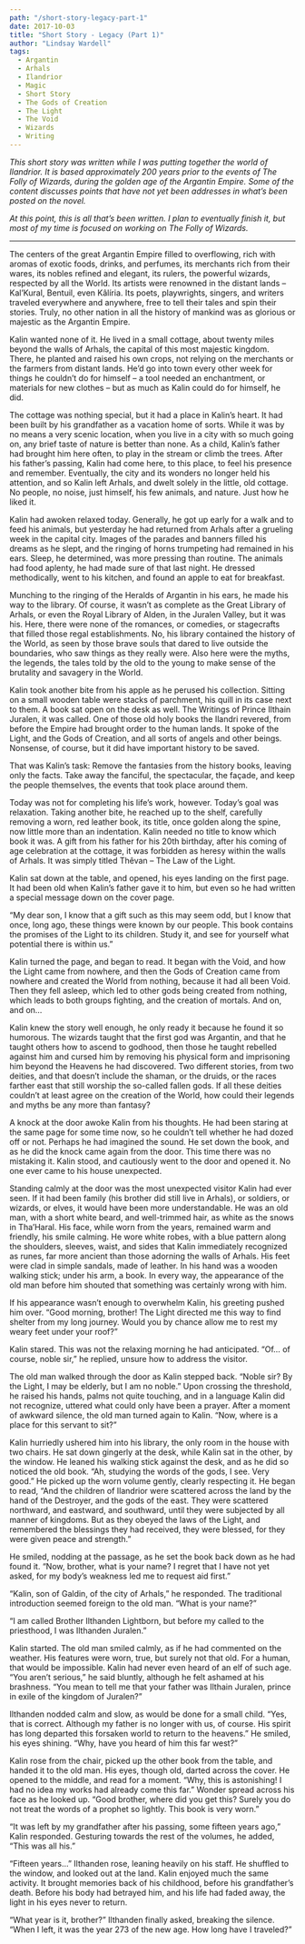 ```yaml
---
path: "/short-story-legacy-part-1"
date: 2017-10-03
title: "Short Story - Legacy (Part 1)"
author: "Lindsay Wardell"
tags:
  - Argantin
  - Arhals
  - Ilandrior
  - Magic
  - Short Story
  - The Gods of Creation
  - The Light
  - The Void
  - Wizards
  - Writing
---
```

_This short story was written while I was putting together the world of Ilandrior. It is based approximately 200 years prior to the events of The Folly of Wizards, during the golden age of the Argantin Empire. Some of the content discusses points that have not yet been addresses in what’s been posted on the novel._

_At this point, this is all that’s been written. I plan to eventually finish it, but most of my time is focused on working on The Folly of Wizards._

* * *

The centers of the great Argantin Empire filled to overflowing, rich with aromas of exotic foods, drinks, and perfumes, its merchants rich from their wares, its nobles refined and elegant, its rulers, the powerful wizards, respected by all the World. Its artists were renowned in the distant lands – Kal’Kural, Bentuil, even Kâlíria. Its poets, playwrights, singers, and writers traveled everywhere and anywhere, free to tell their tales and spin their stories. Truly, no other nation in all the history of mankind was as glorious or majestic as the Argantin Empire.

Kalin wanted none of it. He lived in a small cottage, about twenty miles beyond the walls of Arhals, the capital of this most majestic kingdom. There, he planted and raised his own crops, not relying on the merchants or the farmers from distant lands. He’d go into town every other week for things he couldn’t do for himself – a tool needed an enchantment, or materials for new clothes – but as much as Kalin could do for himself, he did.

The cottage was nothing special, but it had a place in Kalin’s heart. It had been built by his grandfather as a vacation home of sorts. While it was by no means a very scenic location, when you live in a city with so much going on, any brief taste of nature is better than none. As a child, Kalin’s father had brought him here often, to play in the stream or climb the trees. After his father’s passing, Kalin had come here, to this place, to feel his presence and remember. Eventually, the city and its wonders no longer held his attention, and so Kalin left Arhals, and dwelt solely in the little, old cottage. No people, no noise, just himself, his few animals, and nature. Just how he liked it.

Kalin had awoken relaxed today. Generally, he got up early for a walk and to feed his animals, but yesterday he had returned from Arhals after a grueling week in the capital city. Images of the parades and banners filled his dreams as he slept, and the ringing of horns trumpeting had remained in his ears. Sleep, he determined, was more pressing than routine. The animals had food aplenty, he had made sure of that last night. He dressed methodically, went to his kitchen, and found an apple to eat for breakfast.

Munching to the ringing of the Heralds of Argantin in his ears, he made his way to the library. Of course, it wasn’t as complete as the Great Library of Arhals, or even the Royal Library of Alden, in the Juralen Valley, but it was his. Here, there were none of the romances, or comedies, or stagecrafts that filled those regal establishments. No, his library contained the history of the World, as seen by those brave souls that dared to live outside the boundaries, who saw things as they really were. Also here were the myths, the legends, the tales told by the old to the young to make sense of the brutality and savagery in the World.

Kalin took another bite from his apple as he perused his collection. Sitting on a small wooden table were stacks of parchment, his quill in its case next to them. A book sat open on the desk as well. The Writings of Prince Ilthain Juralen, it was called. One of those old holy books the Ilandri revered, from before the Empire had brought order to the human lands. It spoke of the Light, and the Gods of Creation, and all sorts of angels and other beings. Nonsense, of course, but it did have important history to be saved.

That was Kalin’s task: Remove the fantasies from the history books, leaving only the facts. Take away the fanciful, the spectacular, the façade, and keep the people themselves, the events that took place around them.

Today was not for completing his life’s work, however. Today’s goal was relaxation. Taking another bite, he reached up to the shelf, carefully removing a worn, red leather book, its title, once golden along the spine, now little more than an indentation. Kalin needed no title to know which book it was. A gift from his father for his 20th birthday, after his coming of age celebration at the cottage, it was forbidden as heresy within the walls of Arhals. It was simply titled Thêvan – The Law of the Light.

Kalin sat down at the table, and opened, his eyes landing on the first page. It had been old when Kalin’s father gave it to him, but even so he had written a special message down on the cover page.

“My dear son, I know that a gift such as this may seem odd, but I know that once, long ago, these things were known by our people. This book contains the promises of the Light to its children. Study it, and see for yourself what potential there is within us.”

Kalin turned the page, and began to read. It began with the Void, and how the Light came from nowhere, and then the Gods of Creation came from nowhere and created the World from nothing, because it had all been Void. Then they fell asleep, which led to other gods being created from nothing, which leads to both groups fighting, and the creation of mortals. And on, and on…

Kalin knew the story well enough, he only ready it because he found it so humorous. The wizards taught that the first god was Argantin, and that he taught others how to ascend to godhood, then those he taught rebelled against him and cursed him by removing his physical form and imprisoning him beyond the Heavens he had discovered. Two different stories, from two deities, and that doesn’t include the shaman, or the druids, or the races farther east that still worship the so-called fallen gods. If all these deities couldn’t at least agree on the creation of the World, how could their legends and myths be any more than fantasy?

A knock at the door awoke Kalin from his thoughts. He had been staring at the same page for some time now, so he couldn’t tell whether he had dozed off or not. Perhaps he had imagined the sound. He set down the book, and as he did the knock came again from the door. This time there was no mistaking it. Kalin stood, and cautiously went to the door and opened it. No one ever came to his house unexpected.

Standing calmly at the door was the most unexpected visitor Kalin had ever seen. If it had been family (his brother did still live in Arhals), or soldiers, or wizards, or elves, it would have been more understandable. He was an old man, with a short white beard, and well-trimmed hair, as white as the snows in Tha’Haral. His face, while worn from the years, remained warm and friendly, his smile calming. He wore white robes, with a blue pattern along the shoulders, sleeves, waist, and sides that Kalin immediately recognized as runes, far more ancient than those adorning the walls of Arhals. His feet were clad in simple sandals, made of leather. In his hand was a wooden walking stick; under his arm, a book. In every way, the appearance of the old man before him shouted that something was certainly wrong with him.

If his appearance wasn’t enough to overwhelm Kalin, his greeting pushed him over. “Good morning, brother! The Light directed me this way to find shelter from my long journey. Would you by chance allow me to rest my weary feet under your roof?”

Kalin stared. This was not the relaxing morning he had anticipated. “Of… of course, noble sir,” he replied, unsure how to address the visitor.

The old man walked through the door as Kalin stepped back. “Noble sir? By the Light, I may be elderly, but I am no noble.” Upon crossing the threshold, he raised his hands, palms not quite touching, and in a language Kalin did not recognize, uttered what could only have been a prayer. After a moment of awkward silence, the old man turned again to Kalin. “Now, where is a place for this servant to sit?”

Kalin hurriedly ushered him into his library, the only room in the house with two chairs. He sat down gingerly at the desk, while Kalin sat in the other, by the window. He leaned his walking stick against the desk, and as he did so noticed the old book. “Ah, studying the words of the gods, I see. Very good.” He picked up the worn volume gently, clearly respecting it. He began to read, “And the children of Ilandrior were scattered across the land by the hand of the Destroyer, and the gods of the east. They were scattered northward, and eastward, and southward, until they were subjected by all manner of kingdoms. But as they obeyed the laws of the Light, and remembered the blessings they had received, they were blessed, for they were given peace and strength.”

He smiled, nodding at the passage, as he set the book back down as he had found it. “Now, brother, what is your name? I regret that I have not yet asked, for my body’s weakness led me to request aid first.”

“Kalin, son of Galdin, of the city of Arhals,” he responded. The traditional introduction seemed foreign to the old man. “What is your name?”

“I am called Brother Ilthanden Lightborn, but before my called to the priesthood, I was Ilthanden Juralen.”

Kalin started. The old man smiled calmly, as if he had commented on the weather. His features were worn, true, but surely not that old. For a human, that would be impossible. Kalin had never even heard of an elf of such age. “You aren’t serious,” he said bluntly, although he felt ashamed at his brashness. “You mean to tell me that your father was Ilthain Juralen, prince in exile of the kingdom of Juralen?”

Ilthanden nodded calm and slow, as would be done for a small child. “Yes, that is correct. Although my father is no longer with us, of course. His spirit has long departed this forsaken world to return to the heavens.” He smiled, his eyes shining. “Why, have you heard of him this far west?”

Kalin rose from the chair, picked up the other book from the table, and handed it to the old man. His eyes, though old, darted across the cover. He opened to the middle, and read for a moment. “Why, this is astonishing! I had no idea my works had already come this far.” Wonder spread across his face as he looked up. “Good brother, where did you get this? Surely you do not treat the words of a prophet so lightly. This book is very worn.”

“It was left by my grandfather after his passing, some fifteen years ago,” Kalin responded. Gesturing towards the rest of the volumes, he added, “This was all his.”

“Fifteen years…” Ilthanden rose, leaning heavily on his staff. He shuffled to the window, and looked out at the land. Kalin enjoyed much the same activity. It brought memories back of his childhood, before his grandfather’s death. Before his body had betrayed him, and his life had faded away, the light in his eyes never to return.

“What year is it, brother?” Ilthanden finally asked, breaking the silence. “When I left, it was the year 273 of the new age. How long have I traveled?”
